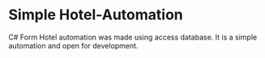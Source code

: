 # Simple Hotel-Automation
C# Form Hotel automation was made using access database.
It is a simple automation and open for development.